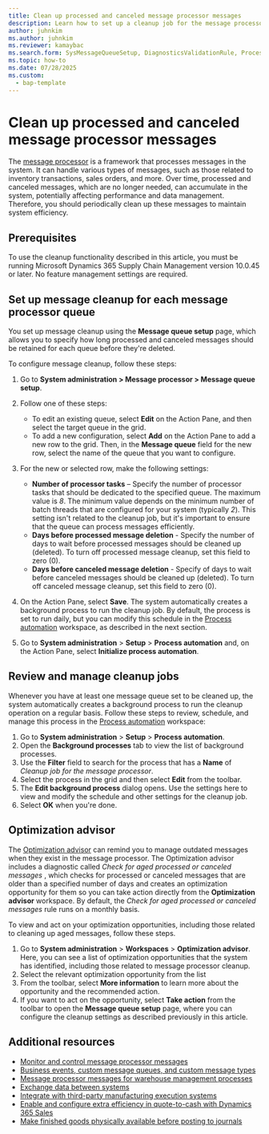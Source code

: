 ```yaml
---
title: Clean up processed and canceled message processor messages
description: Learn how to set up a cleanup job for the message processor
author: juhnkim
ms.author: juhnkim
ms.reviewer: kamaybac
ms.search.form: SysMessageQueueSetup, DiagnosticsValidationRule, ProcessScheduleSeries
ms.topic: how-to
ms.date: 07/28/2025
ms.custom: 
  - bap-template
---
```


# Clean up processed and canceled message processor messages

<!-- KFM: Who is the PM for this feature? We normally use the PM as the author in metadata. -->

The [message processor](../message-processor/message-processor.md) is a framework that processes messages in the system. It can handle various types of messages, such as those related to inventory transactions, sales orders, and more. Over time, processed and canceled messages, which are no longer needed, can accumulate in the system, potentially affecting performance and data management. Therefore, you should periodically clean up these messages to maintain system efficiency. <!-- KFM: I added this intro. Please confirm and enhance as needed. -->

## Prerequisites

To use the cleanup functionality described in this article, you must be running Microsoft Dynamics 365 Supply Chain Management version 10.0.45 or later. No feature management settings are required.

## Set up message cleanup for each message processor queue

You set up message cleanup using the **Message queue setup** page, which allows you to specify how long processed and canceled messages should be retained for each queue before they're deleted.

To configure message cleanup, follow these steps:

1. Go to **System administration \> Message processor \> Message queue setup**.
1. Follow one of these steps:
    - To edit an existing queue, select **Edit** on the Action Pane, and then select the target queue in the grid.
    - To add a new configuration, select **Add** on the Action Pane to add a new row to the grid. Then, in the **Message queue** field for the new row, select the name of the queue that you want to configure.

1. For the new or selected row, make the following settings:
    - **Number of processor tasks** – Specify the number of processor tasks that should be dedicated to the specified queue. The maximum value is *8*. The minimum value depends on the minimum number of batch threads that are configured for your system (typically *2*). This setting isn't related to the cleanup job, but it's important to ensure that the queue can process messages efficiently.
    - **Days before processed message deletion** - Specify the number of days to wait before processed messages should be cleaned up (deleted). To turn off processed message cleanup, set this field to zero (0).
    - **Days before canceled message deletion** - Specify of days to wait before canceled messages should be cleaned up (deleted). To turn off canceled message cleanup, set this field to zero (0).

1. On the Action Pane, select **Save**. The system automatically creates a background process to run the cleanup job. By default, the process is set to run daily, but you can modify this schedule in the [Process automation](../../fin-ops-core/fin-ops/sysadmin/process-automation.md) workspace, as described in the next section.
1. Go to **System administration** \> **Setup** \> **Process automation** and, on the Action Pane, select **Initialize process automation**. <!-- KFM: It doesn't seem like this step is needed. For me, the job was added automatically when I configured the queues and when I selected **Initialize process automation**, the system said automation was already initialized (as it will probably already be for almost all of our readers) -->

## Review and manage cleanup jobs

Whenever you have at least one message queue set to be cleaned up, the system automatically creates a background process to run the cleanup operation on a regular basis. Follow these steps to review, schedule, and manage this process in the [Process automation](../../fin-ops-core/fin-ops/sysadmin/process-automation.md) workspace:

1. Go to **System administration** \> **Setup** \> **Process automation**.
1. Open the **Background processes** tab to view the list of background processes.
1. Use the **Filter** field to search for the process that has a **Name** of *Cleanup job for the message processor*.
1. Select the process in the grid and then select **Edit** from the toolbar.
1. The **Edit background process** dialog opens. Use the settings here to view and modify the schedule and other settings for the cleanup job.
1. Select **OK** when you're done.

## Optimization advisor

The [Optimization advisor](../../fin-ops-core/fin-ops/sysadmin/optimization-advisor-overview.md) can remind you to manage outdated messages when they exist in the message processor<!-- KFM: Is this considered an alternative to using the scheduled task? Is there a scenario where we would use both? -->. The Optimization advisor includes a diagnostic called *Check for aged processed or canceled messages*<!-- KFM: where do we see this name? --> , which checks for processed or canceled messages that are older than a specified number of days <!-- KFM: how many days? can we configure this? -->and creates an optimization opportunity for them so you can take action directly from the **Optimization advisor** workspace. By default<!-- KFM: Can we change this? How? -->, the *Check for aged processed or canceled messages* rule runs on a monthly basis.

To view and act on your optimization opportunities, including those related to cleaning up aged messages, follow these steps.

1. Go to **System administration** \> **Workspaces** \> **Optimization advisor**. Here, you can see a list of optimization opportunities that the system has identified, including those related to message processor cleanup.
1. Select the relevant optimization opportunity from the list <!-- KFM: please specify how to identify it by **Area** and **Optimization opportunity** values. -->
1. From the toolbar, select **More information** to learn more about the opportunity and the recommended action.
1. If you want to act on the opportunity, select **Take action** from the toolbar to open the **Message queue setup** page, where you can configure the cleanup settings as described previously in this article.

## Additional resources

- [Monitor and control message processor messages](message-processor.md)
- [Business events, custom message queues, and custom message types](developer/message-processor-develop.md)
- [Message processor messages for warehouse management processes](../warehousing/warehouse-message-processor-messages.md)
- [Exchange data between systems](../warehousing/wms-only-mode-exchange-data.md)
- [Integrate with third-party manufacturing execution systems](../production-control/mes-integration.md)
- [Enable and configure extra efficiency in quote-to-cash with Dynamics 365 Sales](../../fin-ops-core/fin-ops/data-entities/add-efficiency-in-quote-to-cash-enable.md)
- [Make finished goods physically available before posting to journals](../production-control/deferred-posting.md)
